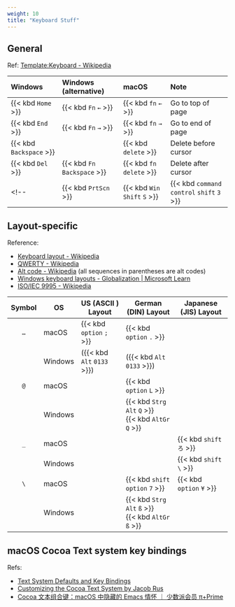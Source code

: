 ```yaml
---
weight: 10
title: "Keyboard Stuff"
---
```


## General

Ref: [Template:Keyboard - Wikipedia](https://en.wikipedia.org/wiki/Template:Keyboard)

| Windows                 | Windows \(alternative\)     | macOS | Note |
|:------------------------|:---------------------|:------|:------|
| {{< kbd `Home` >}}      | {{< kbd `Fn` `←` >}} | {{< kbd `fn` `←` >}} | Go to top of page |
| {{< kbd `End` >}}       | {{< kbd `Fn` `→` >}} | {{< kbd `fn` `→` >}} | Go to end of page |
| {{< kbd `Backspace` >}} |                      | {{< kbd `delete` >}} | Delete before cursor |
| {{< kbd `Del` >}}       | {{< kbd `Fn`  `Backspace` >}} | {{< kbd `fn`  `delete` >}} | Delete after cursor |
<!-- | {{< kbd  `PrtScn` >}} | {{< kbd `Win` `Shift` `S` >}} | {{< kbd `command` `control` `shift` `3` >}} | Take \& copy screenshot | -->


## Layout-specific

Reference: 

- [Keyboard layout - Wikipedia](https://en.wikipedia.org/wiki/Keyboard_layout)
- [QWERTY - Wikipedia](https://en.wikipedia.org/wiki/QWERTY)
- [Alt code - Wikipedia](https://en.wikipedia.org/wiki/Alt_code) (all sequences in parentheses are alt codes)
- [Windows keyboard layouts - Globalization | Microsoft Learn](https://learn.microsoft.com/en-us/globalization/windows-keyboard-layouts)
- [ISO/IEC 9995 - Wikipedia](https://en.wikipedia.org/wiki/ISO/IEC_9995)


| Symbol | OS | US \(ASCII \) Layout | German \(DIN\) Layout                | Japanese \(JIS\) Layout |
|:---:|---------|-------------------|---------------------------------------|-----------------|
| `…` | macOS   | {{< kbd `option` `;` >}}    | {{< kbd `option` `.` >}}                        |                 |
|     | Windows | \({{< kbd `Alt` `0133` >}}\)| \({{< kbd `Alt` `0133` >}}\)                    |                 |
| `@` | macOS   |                   | {{< kbd `option` `L` >}}                        |                 |
|     | Windows |                   | {{< kbd `Strg` `Alt` `Q` >}}<br>{{< kbd `AltGr`  `Q` >}} |                 |
| `_` | macOS   |                   |                                       | {{< kbd `shift` `ろ` >}}  |
|     | Windows |                   |                                       | {{< kbd `shift` `\` >}}   |
| `\` | macOS   |                   | {{< kbd `shift`  `option`  `7` >}}              | {{< kbd `option`  `¥` >}} |
|     | Windows |                   | {{< kbd `Strg`  `Alt`  `ß` >}}<br>{{< kbd `AltGr`  `ß` >}} |                 |

## macOS Cocoa Text system key bindings

Refs:

- [Text System Defaults and Key Bindings](https://developer.apple.com/library/archive/documentation/Cocoa/Conceptual/EventOverview/TextDefaultsBindings/TextDefaultsBindings.html#//apple_ref/doc/uid/20000468)
- [Customizing the Cocoa Text System by Jacob Rus](https://web.archive.org/web/20061116032730/http://www.hcs.harvard.edu/~jrus/Site/cocoa-text.html)
- [Cocoa 文本组合键：macOS 中隐藏的 Emacs 情怀 ｜ 少数派会员 π+Prime](https://sspai.com/prime/story/cocoa-text-keybindings)
